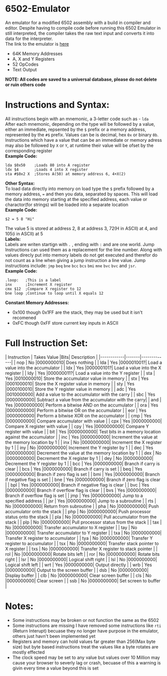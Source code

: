 # 6502-Emulator
An emulator for a modified 6502 assembly with a build in compiler and editor.
Despite having to compile code before running this 6502 Emulator in still interpreted, the compiler takes the raw text input and converts it into data for the interpreter.  
The link to the emulator is [here](https://wafflesj.github.io/6502-Emulator/)

- 64K Memory Addresses
- A, X and Y Registers
- 52 OpCodes
- Text Output
  
**NOTE: All codes are saved to a universal database, please do not delete or ruin others code**  
# Instructions and Syntax:
All instructions begin with an mnemonic, a 3-letter code such as - `lda`  
After each mnemonic, depending on the type will be followed by a value, either an immediate, repsented by the `$` prefix or a memory address, represented by the `#$` prefix. Values can be is decimal, hex `0x` or binary `0b`.  
Instructions which have a value that can be an immediate or memory adress may also be followed by `X` or `Y`, at runtime their value will be ofset by the corresponding register  
**Example Code:**  
```
lda $0x50    ;Loads 80 into A register
ldx $4       ;Loads 4 into X register
sta #$0x2 X  ;Stores A(50) at memory address 6, 4+X(2)
```
**Other Syntax:**  
To load data directly into memory on load type the `$` prefix followed by a memory address, `=` and then you data, separated by spaces. This will load the data into memory starting at the specified address, each value or charactor(for strings) will be loaded into a separate location  
**Example Code:**  
```
$2 = 5 8 "Hi"
```
The value 5 is stored at address 2, 8 at address 3, 72(H in ASCII) at 4, and 105(i in ASCII) at 5  
**Labels:**  
Labels are writen startign with `.` , ending with `:` and are one world. Jump Instructions can used them as a replacement for the line number. Along with values direcly put into memory labels do not get executed and therefor do not count as a line when giving a jump instruction a line value. Jump instructions include: `jmp` `beq` `bne` `bcc` `bcs` `bmi` `mne` `bvc` `bvc` and `jsr`.  
**Example Code:**  
```
.loop:   ;This is a label
inx      ;Increment X register
cmx $12  ;Compare X register to 12
bne loop ;Continue to loop until X equals 12
```
**Constant Memory Addresses:**   
- 0x100 though 0x1FF are the stack, they may be used but it isn't recomened
- 0xFC though 0xFF store current key inputs in ASCII
# Full Instruction Set:
| Instruction | Takes Value |Bits| Description |
|------------|-------|-------------|
| nop        | No    |0000000010| Does nothing |
| lda        | Yes   |000001001?| Load a value into the accumulator  |
| ldx        | Yes   |000000101?| Load a value into the X register  |
| ldy        | Yes   |000000011?| Load a value into the Y register  |
| sta        | Yes   |0010000010| Store the accumulator value in memory |
| stx        | Yes   |0001000010| Store the X register value in memory  |
| sty        | Yes   |0000100010| Store the Y register value in memory  |
| adc        | Yes   |0010000000| Add a value to the accumulator with the carry  |
| sbc        | Yes   |0000000000| Subtract a value from the accumulator with the carry|
| and        | Yes   |0000000000| Perform a bitwise AND on the accumulator  |
| ora        | Yes   |0000000000| Perform a bitwise OR on the accumulator  |
| eor        | Yes   |0000000000| Perform a bitwise XOR on the accumulator  |
| cmp        | Yes   |0000000000| Compare accumulator with value  |
| cpx        | Yes   |0000000000| Compare X register with value  |
| cpy        | Yes   |0000000000| Compare Y register with value  |
| bit        | Yes   |0000000000| Test bits in a memory location against the accumulator  |
| inc        | Yes   |0000000000| Increment the value at the memory location by 1  |
| inx        | No    |0000000000| Increment the X register by 1  |
| iny        | No    |0000000000| Increment the Y register by 1  |
| dec        | Yes   |0000000000| Decrement the value at the memory location by 1  |
| dex        | No    |0000000000| Decrement the X register by 1  |
| dey        | No    |0000000000| Decrement the Y register by 1  |
| bcc        | Yes   |0000000000| Branch if carry is clear  |
| bcs        | Yes   |0000000000| Branch if carry is set  |
| beq        | Yes   |0000000000| Branch if zero flag is set  |
| bmi        | Yes   |0000000000| Branch if negative flag is set  |
| bne        | Yes   |0000000000| Branch if zero flag is clear  |
| bpl        | Yes   |0000000000| Branch if negative flag is clear  |
| bvc        | Yes   |0000000000| Branch if overflow flag is clear  |
| bvs        | Yes   |0000000000| Branch if overflow flag is set  |
| jmp        | Yes   |0000000000| Jump to a specified address  |
| jsr        | Yes   |0000000000| Jump to a subroutine  |
| rts        | No    |0000000000| Return from subroutine  |
| pha        | No    |0000000000| Push accumulator onto the stack  |
| php        | No    |0000000000| Push processor status onto the stack  |
| pla        | No    |0000000000| Pull accumulator from the stack  |
| plp        | No    |0000000000| Pull processor status from the stack  |
| tax        | No    |0000000000| Transfer accumulator to X register  |
| tay        | No    |0000000000| Transfer accumulator to Y register  |
| txa        | No    |0000000000| Transfer X register to accumulator  |
| tya        | No    |0000000000| Transfer Y register to accumulator  |
| tsx        | No    |0000000000| Transfer stack pointer to X register  |
| txs        | No    |0000000000| Transfer X register to stack pointer  |
| rol        | No    |0000000000| Rotate bits left   |
| ror        | No    |0000000000| Rotate bits right |
| lsr        | No    |0000000000| Logical shift right  |
| lsl        | No    |0000000000| Logical shift left  |
| wrt        | Yes   |0000000000| Output directly |
| wrb        | Yes   |0000000000| Output to the screen buffer |
| dsb        | No    |0000000000| Display buffer |
| clb        | No    |0000000000| Clear screen buffer |
| cls        | No    |0000000000| Clear screen |
| ssb        | No    |0000000000| Set screen to buffer |
# Notes:
- Some instructions may be broken or not function the same as the 6502
- Some instructions are missing I have removed some instructions like `rti` (Return Interupt) becuase they no longer have purpose in the emulator, others just havn't been implemented yet
- Registers and memory can hold values far greater than 256(Max byte size) but byte based instructions treat the values like a byte rotates are mostly effected
- The clock speed may be set to any value but values over 10 Million may cause your browser to severly lag or crash, becuase of this a warning is givin every time a value beyond this is set

